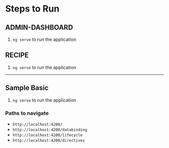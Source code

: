 # Steps to Run

## ADMIN-DASHBOARD

1. `ng serve` to run the application

## RECIPE

1. `ng serve` to run the application

---
## Sample Basic

1. `ng serve` to run the application

### Paths to navigate

- `http://localhost:4200/`
- `http://localhost:4200/databinding`
- `http://localhost:4200/lifecycle`
- `http://localhost:4200/directives`
